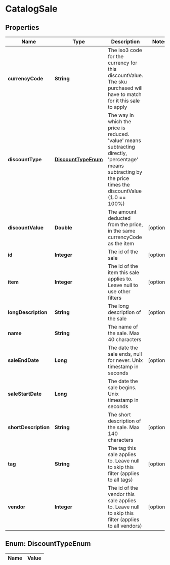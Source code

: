 
# CatalogSale

## Properties
Name | Type | Description | Notes
------------ | ------------- | ------------- | -------------
**currencyCode** | **String** | The iso3 code for the currency for this discountValue.  The sku purchased will have to match for it this sale to apply | 
**discountType** | [**DiscountTypeEnum**](#DiscountTypeEnum) | The way in which the price is reduced. &#39;value&#39; means subtracting directly, &#39;percentage&#39; means subtracting by the price times the discountValue (1.0 &#x3D;&#x3D; 100%) | 
**discountValue** | **Double** | The amount deducted from the price, in the same currencyCode as the item |  [optional]
**id** | **Integer** | The id of the sale |  [optional]
**item** | **Integer** | The id of the item this sale applies to.  Leave null to use other filters |  [optional]
**longDescription** | **String** | The long description of the sale |  [optional]
**name** | **String** | The name of the sale.  Max 40 characters | 
**saleEndDate** | **Long** | The date the sale ends, null for never.  Unix timestamp in seconds |  [optional]
**saleStartDate** | **Long** | The date the sale begins.  Unix timestamp in seconds | 
**shortDescription** | **String** | The short description of the sale.  Max 140 characters |  [optional]
**tag** | **String** | The tag this sale applies to.  Leave null to skip this filter (applies to all tags) |  [optional]
**vendor** | **Integer** | The id of the vendor this sale applies to.  Leave null to skip this filter (applies to all vendors) |  [optional]


<a name="DiscountTypeEnum"></a>
## Enum: DiscountTypeEnum
Name | Value
---- | -----




